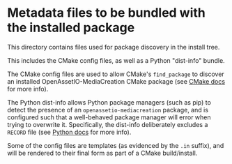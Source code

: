 # Metadata files to be bundled with the installed package

This directory contains files used for package discovery in the install
tree.

This includes the CMake config files, as well as a Python "dist-info"
bundle.

The CMake config files are used to allow CMake's `find_package` to
discover an installed OpenAssetIO-MediaCreation CMake package (see [CMake docs](https://cmake.org/cmake/help/latest/manual/cmake-packages.7.html)
for more info).

The Python dist-info allows Python package managers (such as pip) to
detect the presence of an `openassetio-mediacreation` package, and is
configured such that a well-behaved package manager will error when
trying to overwrite it. Specifically, the dist-info deliberately
excludes a `RECORD` file (see [Python
docs](https://packaging.python.org/en/latest/specifications/recording-installed-packages/#intentionally-preventing-changes-to-installed-packages)
for more info).

Some of the config files are templates (as evidenced by the `.in`
suffix), and will be rendered to their final form as part of a CMake
build/install.